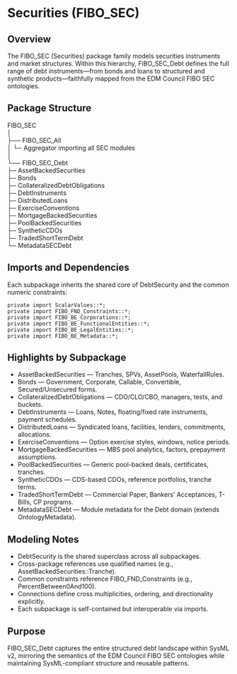 # Securities (FIBO_SEC)
## Overview
The FIBO_SEC (Securities) package family models securities instruments and market structures.
Within this hierarchy, FIBO_SEC_Debt defines the full range of debt instruments—from bonds and loans to structured and synthetic products—faithfully mapped from the EDM Council FIBO SEC ontologies.

## Package Structure
FIBO_SEC  
│  
├── FIBO_SEC_All  
│   └─ Aggregator importing all SEC modules  
│  
└── FIBO_SEC_Debt  
    ├─ AssetBackedSecurities  
    ├─ Bonds  
    ├─ CollateralizedDebtObligations  
    ├─ DebtInstruments  
    ├─ DistributedLoans  
    ├─ ExerciseConventions  
    ├─ MortgageBackedSecurities  
    ├─ PoolBackedSecurities  
    ├─ SyntheticCDOs  
    ├─ TradedShortTermDebt  
    └─ MetadataSECDebt  

## Imports and Dependencies
Each subpackage inherits the shared core of DebtSecurity and the common numeric constraints:
```sysml
private import ScalarValues::*;
private import FIBO_FND_Constraints::*;
private import FIBO_BE_Corporations::*;
private import FIBO_BE_FunctionalEntities::*;
private import FIBO_BE_LegalEntities::*;
private import FIBO_BE_Metadata::*;
```
## Highlights by Subpackage
* AssetBackedSecurities — Tranches, SPVs, AssetPools, WaterfallRules.
* Bonds — Government, Corporate, Callable, Convertible, Secured/Unsecured forms.
* CollateralizedDebtObligations — CDO/CLO/CBO, managers, tests, and buckets.
* DebtInstruments — Loans, Notes, floating/fixed rate instruments, payment schedules.
* DistributedLoans — Syndicated loans, facilities, lenders, commitments, allocations.
* ExerciseConventions — Option exercise styles, windows, notice periods.
* MortgageBackedSecurities — MBS pool analytics, factors, prepayment assumptions.
* PoolBackedSecurities — Generic pool-backed deals, certificates, tranches.
* SyntheticCDOs — CDS-based CDOs, reference portfolios, tranche terms.
* TradedShortTermDebt — Commercial Paper, Bankers’ Acceptances, T-Bills, CP programs.
* MetadataSECDebt — Module metadata for the Debt domain (extends OntologyMetadata).

## Modeling Notes
* DebtSecurity is the shared superclass across all subpackages.
* Cross-package references use qualified names (e.g., AssetBackedSecurities::Tranche).
* Common constraints reference FIBO_FND_Constraints (e.g., PercentBetween0And100).
* Connections define cross multiplicities, ordering, and directionality explicitly.
* Each subpackage is self-contained but interoperable via imports.

## Purpose
FIBO_SEC_Debt captures the entire structured debt landscape within SysML v2, mirroring the semantics of the EDM Council FIBO SEC ontologies while maintaining SysML-compliant structure and reusable patterns.